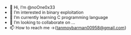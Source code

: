 - 👋 Hi, I’m @noOne0x33
- 👀 I’m interested in binary exploitation
- 🌱 I’m currently learning C programming language
- 💞️ I’m looking to collaborate on ...
- 📫 How to reach me ->{tanmoybarman00958@gmail.com}


